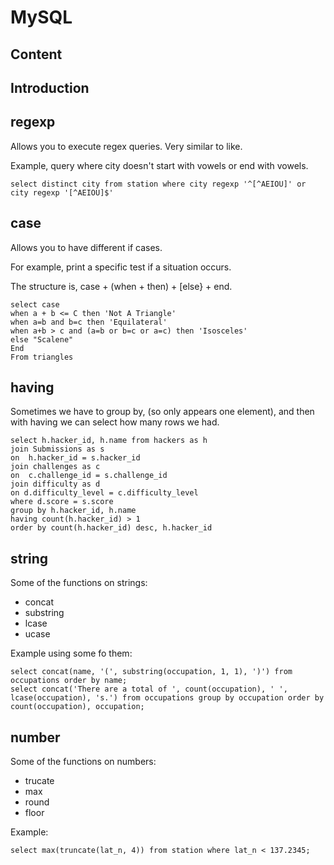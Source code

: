 # MySQL

## Content

<!-- toc -->

## Introduction

## regexp

Allows you to execute regex queries. Very similar to like.

Example, query where city doesn't start with vowels or end with vowels.
```
select distinct city from station where city regexp '^[^AEIOU]' or city regexp '[^AEIOU]$'
```

## case

Allows you to have different if cases.

For example, print  a specific test if a situation occurs.

The structure is, case + (when + then) + [else} + end.

```
select case
when a + b <= C then 'Not A Triangle'
when a=b and b=c then 'Equilateral'
when a+b > c and (a=b or b=c or a=c) then 'Isosceles'
else "Scalene"
End
From triangles
```

## having
Sometimes we have to group by, (so only appears one element), and then with having we can select how many rows we had.
```
select h.hacker_id, h.name from hackers as h
join Submissions as s
on  h.hacker_id = s.hacker_id
join challenges as c
on  c.challenge_id = s.challenge_id
join difficulty as d
on d.difficulty_level = c.difficulty_level 
where d.score = s.score 
group by h.hacker_id, h.name
having count(h.hacker_id) > 1
order by count(h.hacker_id) desc, h.hacker_id
```

## string
Some of the functions on strings:
- concat
- substring
- lcase
- ucase

Example using some fo them:
```
select concat(name, '(', substring(occupation, 1, 1), ')') from occupations order by name;
select concat('There are a total of ', count(occupation), ' ', lcase(occupation), 's.') from occupations group by occupation order by count(occupation), occupation;
```

## number
Some of the functions on numbers:
- trucate
- max
- round
- floor

Example: 
```
select max(truncate(lat_n, 4)) from station where lat_n < 137.2345;
```
